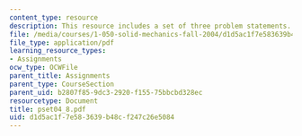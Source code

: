 ```yaml
---
content_type: resource
description: This resource includes a set of three problem statements.
file: /media/courses/1-050-solid-mechanics-fall-2004/d1d5ac1f7e583639b48cf247c26e5084_pset04_8.pdf
file_type: application/pdf
learning_resource_types:
- Assignments
ocw_type: OCWFile
parent_title: Assignments
parent_type: CourseSection
parent_uid: b2807f85-9dc3-2920-f155-75bbcbd328ec
resourcetype: Document
title: pset04_8.pdf
uid: d1d5ac1f-7e58-3639-b48c-f247c26e5084
---
```

